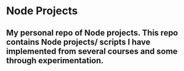# Node Projects
## My personal repo of Node projects. This repo contains Node projects/ scripts I have implemented from several courses and some through experimentation.